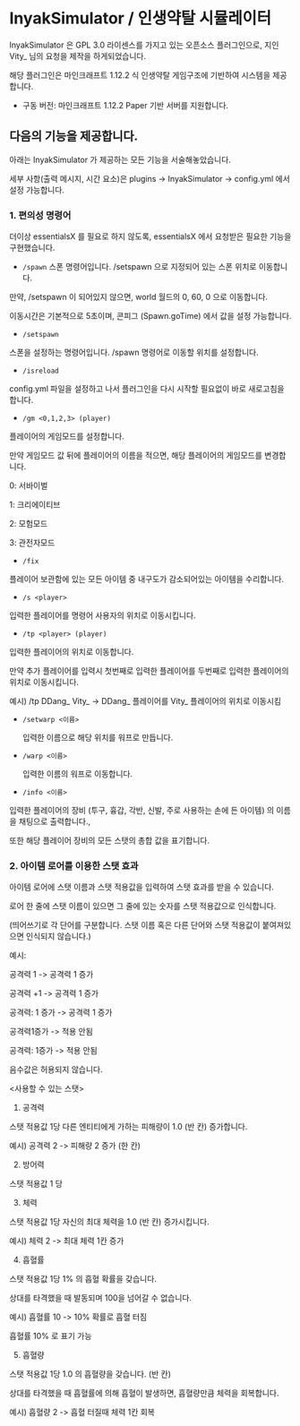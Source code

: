 # InyakSimulator / 인생약탈 시뮬레이터
InyakSimulator 은 GPL 3.0 라이센스를 가지고 있는 오픈소스 플러그인으로, 지인 Vity_ 님의 요청을 제작을 하게되었습니다.

해당 플러그인은 마인크래프트 1.12.2 식 인생약탈 게임구조에 기반하여 시스템을 제공합니다.

* 구동 버전: 마인크래프트 1.12.2 Paper 기반 서버를 지원합니다.

## 다음의 기능을 제공합니다.
아래는 InyakSimulator 가 제공하는 모든 기능을 서술해놓았습니다.

세부 사항(출력 메시지, 시간 요소)은 plugins -> InyakSimulator -> config.yml 에서 설정 가능합니다.

### 1. 편의성 명령어
더이상 essentialsX 를 필요로 하지 않도록, essentialsX 에서 요청받은 필요한 기능을 구현했습니다.

* `/spawn`
스폰 명령어입니다. /setspawn 으로 지정되어 있는 스폰 위치로 이동합니다.

만약, /setspawn 이 되어있지 않으면, world 월드의 0, 60, 0 으로 이동합니다.

이동시간은 기본적으로 5초이며, 콘피그 (Spawn.goTime) 에서 값을 설정 가능합니다.

* `/setspawn`

스폰을 설정하는 명령어입니다. /spawn 명령어로 이동할 위치를 설정합니다.

* `/isreload`

config.yml 파일을 설정하고 나서 플러그인을 다시 시작할 필요없이 바로 새로고침을 합니다.

* `/gm <0,1,2,3> (player)`

플레이어의 게임모드를 설정합니다. 

만약 게임모드 값 뒤에 플레이어의 이름을 적으면, 해당 플레이어의 게임모드를 변경합니다.

0: 서바이벌

1: 크리에이티브

2: 모험모드

3: 관전자모드


* `/fix`

플레이어 보관함에 있는 모든 아이템 중 내구도가 감소되어있는 아이템을 수리합니다.

* `/s <player>`

입력한 플레이어를 명령어 사용자의 위치로 이동시킵니다.

* `/tp <player> (player)`

입력한 플레이어의 위치로 이동합니다. 

만약 추가 플레이어를 입력시 첫번째로 입력한 플레이어를 두번째로 입력한 플레이어의 위치로 이동시킵니다.

예시) /tp DDang_ Vity_ -> DDang_ 플레이어를 Vity_ 플레이어의 위치로 이동시킴

* `/setwarp <이름>`

  입력한 이름으로 해당 위치를 워프로 만듭니다.

* `/warp <이름>`

  입력한 이름의 워프로 이동합니다.

* `/info <이름>`

입력한 플레이어의 장비 (투구, 흉갑, 각반, 신발, 주로 사용하는 손에 든 아이템) 의 이름을 채팅으로 출력합니다.,

또한 해당 플레이어 장비의 모든 스탯의 총합 값을 표기합니다.


### 2. 아이템 로어를 이용한 스탯 효과

아이템 로어에 스탯 이름과 스탯 적용값을 입력하여 스탯 효과를 받을 수 있습니다.

로어 한 줄에 스탯 이름이 있으면 그 줄에 있는 숫자를 스탯 적용값으로 인식합니다. 

(띄어쓰기로 각 단어를 구분합니다. 스탯 이름 혹은 다른 단어와 스탯 적용값이 붙여져있으면 인식되지 않습니다.)

예시:

공격력 1 -> 공격력 1 증가

공격력 +1 -> 공격력 1 증가

공격력: 1 증가 -> 공격력 1 증가 

공격력1증가 -> 적용 안됨

공격력: 1증가 -> 적용 안됨

음수값은 허용되지 않습니다.

<사용할 수 있는 스탯>

1. 공격력

스탯 적용값 1당 다른 엔티티에게 가하는 피해량이 1.0 (반 칸) 증가합니다.

예시) 공격력 2 -> 피해량 2 증가 (한 칸)

2. 방어력

스탯 적용값 1 당

3. 체력

스탯 적용값 1당 자신의 최대 체력을 1.0 (반 칸) 증가시킵니다.

예시) 체력 2 -> 최대 체력 1칸 증가

4. 흡혈률

스탯 적용값 1당 1% 의 흡혈 확률을 갖습니다.

상대를 타격했을 때 발동되며 100을 넘어갈 수 없습니다.

예시) 흡혈률 10 -> 10% 확률로 흡혈 터짐

흡혈률 10% 로 표기 가능

5. 흡혈량

스탯 적용값 1당 1.0 의 흡혈량을 갖습니다. (반 칸)

상대를 타격했을 때 흡혈률에 의해 흡혈이 발생하면, 흡혈량만큼 체력을 회복합니다.

예시) 흡혈량 2 -> 흡혈 터질때 체력 1칸 회복
